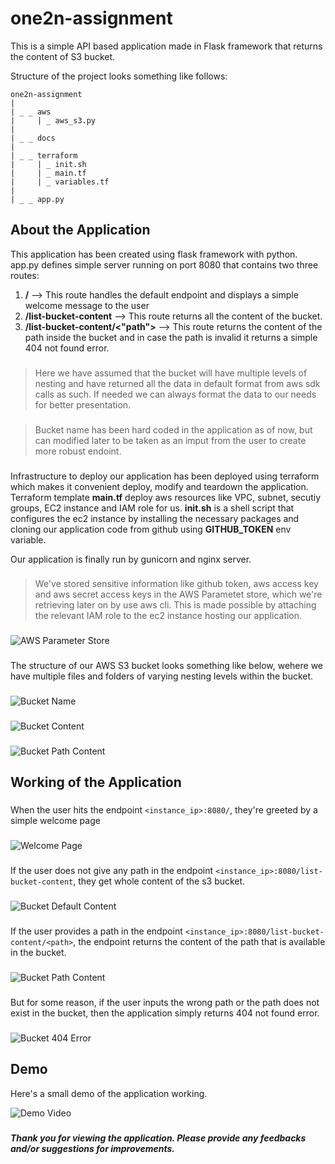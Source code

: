 # one2n-assignment

This is a simple API based application made in Flask framework that returns the content of S3 bucket.

Structure of the project looks something like follows:

```
one2n-assignment
|
| _ _ aws
|     | _ aws_s3.py
|
| _ _ docs
|
| _ _ terraform
|     | _ init.sh
|     | _ main.tf
|     | _ variables.tf
|
| _ _ app.py
```

## About the Application

This application has been created using flask framework with python. app.py defines simple server running on port 8080 that contains two three routes:

1. **/** --> This route handles the default endpoint and displays a simple welcome message to the user
2. **/list-bucket-content** --> This route returns all the content of the bucket.
3. **/list-bucket-content/<"path">** --> This route returns the content of the path inside the bucket and in case the path is invalid it returns a simple 404 not found error.

###
> Here we have assumed that the bucket will have multiple levels of nesting and have returned all the data in default format from aws sdk calls as such. If needed we can always format the data to our needs for better presentation.
###

###
> Bucket name has been hard coded in the application as of now, but can modified later to be taken as an imput from the user to create more robust endoint.
###

###
Infrastructure to deploy our application has been deployed using terraform which makes it convenient deploy, modify and teardown the application. Terraform template **main.tf** deploy aws resources like VPC, subnet, secutiy groups, EC2 instance and IAM role for us. **init.sh** is a shell script that configures the ec2 instance by
installing the necessary packages and cloning our application code from github using **GITHUB_TOKEN** env variable.


Our application is finally run by gunicorn and nginx server.


###
> We've stored sensitive information like github token, aws access key and aws secret access keys in the AWS Parametet store, which we're retrieving later on by use aws cli. This is made possible by attaching the relevant IAM role to the ec2 instance hosting our application.
###
![AWS Parameter Store](/one2n-assignment/docs/Screenshot-7.png)
###

The structure of our AWS S3 bucket looks something like below, wehere we have multiple files and folders of varying nesting levels within the bucket.
###
![Bucket Name](/one2n-assignment/docs/Screenshot-1.png)
###

###
![Bucket Content](/one2n-assignment/docs/Screenshot-2.png)
###

###
![Bucket Path Content](/one2n-assignment/docs/Screenshot-3.png)
###
###

## Working of the Application

###
When the user hits the endpoint `<instance_ip>:8080/`, they're greeted by a simple welcome page

###
![Welcome Page](/one2n-assignment/docs/Screenshot-8.png)
###

If the user does not give any path in the endpoint `<instance_ip>:8080/list-bucket-content`, they get whole content of the s3 bucket.

###
![Bucket Default Content](/one2n-assignment/docs/Screenshot-4.png)
###

If the user provides a path in the endpoint `<instance_ip>:8080/list-bucket-content/<path>`, the endpoint returns the content of the path that is available in the bucket.

###
![Bucket Path Content](/one2n-assignment/docs/Screenshot-5.png)
###

But for some reason, if the user inputs the wrong path or the path does not exist in the bucket, then the application simply returns 404 not found error.

###
![Bucket 404 Error](/one2n-assignment/docs/Screenshot-6.png)
###

###

## Demo
Here's a small demo of the application working.

![Demo Video]()

###

**_Thank you for viewing the application. Please provide any feedbacks and/or suggestions for improvements._**